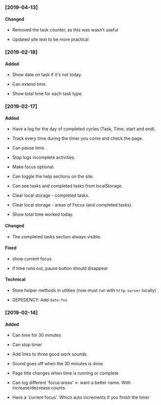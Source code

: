 ### [2019-04-13]

#### Changed

- Removed the task counter, as this was wasn't useful

- Updated site text to be more practical

### [2019-02-18]

#### Added

- Show date on task if it's not today.

- Can extend time.

- Show total time for each task type.

### [2019-02-17]

#### Added

- Have a log for the day of completed cycles (Task, Time, start and end).

- Track every time during the timer you come and check the page.

- Can pause time.

- Stop logs incomplete activities.

- Make focus optional.

- Can toggle the help sections on the site.

- Can see tasks and completed tasks from localStorage.

- Clear local storage - completed tasks.

- Clear local storage - areas of Focus (and completed tasks).

- Show total time worked today.

#### Changed

- The completed tasks section always visible.

#### Fixed

- show current focus

- if time runs out, pause button should disappear

#### Technical

- Store helper methods in utlities (now must run with `http-server` locally)

- DEPEDENCY: Add `date-fns`

### [2019-02-14]

#### Added

- Can time for 30 minutes

- Can stop timer

- Add links to three good work sounds

- Sound goes off when the 30 minutes is done

- Page title changes when time is running or complete

- Can log different 'focus areas' <- want a better name. With increase/decrease counts

- Have a 'current focus'. Which auto increments if you finish the timer

